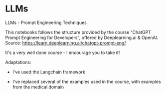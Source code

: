 # LLMs
 LLMs - Prompt Engineering Techniques

This notebooks follows the structure provided by the course "ChatGPT Prompt Engineering for Developers", offered by Deeplearning.ai & OpenAI. Source: https://learn.deeplearning.ai/chatgpt-prompt-eng/

It's a very well done course - I encourage you to take it!

Adaptations:

 - I've used the Langchain framework

 - I've replaced several of the examples used in the course, with examples from the medical domain
